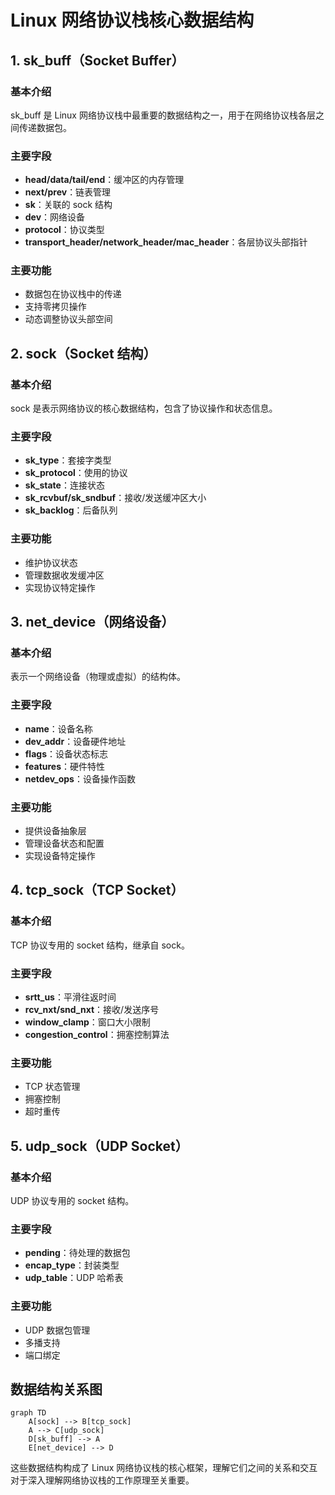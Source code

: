 # Linux 网络协议栈核心数据结构

## 1. sk_buff（Socket Buffer）

### 基本介绍
sk_buff 是 Linux 网络协议栈中最重要的数据结构之一，用于在网络协议栈各层之间传递数据包。

### 主要字段
- **head/data/tail/end**：缓冲区的内存管理
- **next/prev**：链表管理
- **sk**：关联的 sock 结构
- **dev**：网络设备
- **protocol**：协议类型
- **transport_header/network_header/mac_header**：各层协议头部指针

### 主要功能
- 数据包在协议栈中的传递
- 支持零拷贝操作
- 动态调整协议头部空间

## 2. sock（Socket 结构）

### 基本介绍
sock 是表示网络协议的核心数据结构，包含了协议操作和状态信息。

### 主要字段
- **sk_type**：套接字类型
- **sk_protocol**：使用的协议
- **sk_state**：连接状态
- **sk_rcvbuf/sk_sndbuf**：接收/发送缓冲区大小
- **sk_backlog**：后备队列

### 主要功能
- 维护协议状态
- 管理数据收发缓冲区
- 实现协议特定操作

## 3. net_device（网络设备）

### 基本介绍
表示一个网络设备（物理或虚拟）的结构体。

### 主要字段
- **name**：设备名称
- **dev_addr**：设备硬件地址
- **flags**：设备状态标志
- **features**：硬件特性
- **netdev_ops**：设备操作函数

### 主要功能
- 提供设备抽象层
- 管理设备状态和配置
- 实现设备特定操作

## 4. tcp_sock（TCP Socket）

### 基本介绍
TCP 协议专用的 socket 结构，继承自 sock。

### 主要字段
- **srtt_us**：平滑往返时间
- **rcv_nxt/snd_nxt**：接收/发送序号
- **window_clamp**：窗口大小限制
- **congestion_control**：拥塞控制算法

### 主要功能
- TCP 状态管理
- 拥塞控制
- 超时重传

## 5. udp_sock（UDP Socket）

### 基本介绍
UDP 协议专用的 socket 结构。

### 主要字段
- **pending**：待处理的数据包
- **encap_type**：封装类型
- **udp_table**：UDP 哈希表

### 主要功能
- UDP 数据包管理
- 多播支持
- 端口绑定

## 数据结构关系图

```mermaid
graph TD
    A[sock] --> B[tcp_sock]
    A --> C[udp_sock]
    D[sk_buff] --> A
    E[net_device] --> D
```

这些数据结构构成了 Linux 网络协议栈的核心框架，理解它们之间的关系和交互对于深入理解网络协议栈的工作原理至关重要。